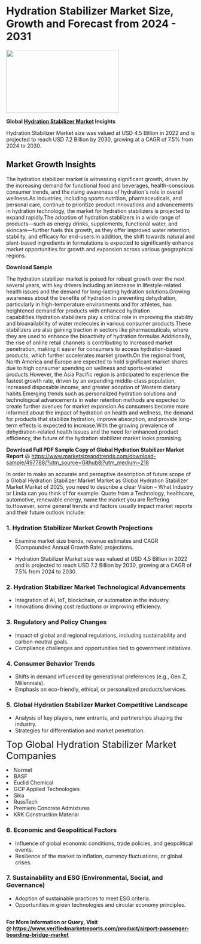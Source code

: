 <H1>Hydration Stabilizer Market Size, Growth and Forecast from 2024 - 2031</H1><img class="aligncenter size-medium wp-image-584254" src="https://thirdeyenews.in/wp-content/uploads/2024/09/Global-Market-Research-300x168.jpeg" alt="" width="300" height="168" /><p><strong>Global&nbsp;<a href="https://www.marketsizeandtrends.com/download-sample/497788/?utm_source=Github8j?utm_medium=218">Hydration Stabilizer Market</a> Insights</strong></p><p>Hydration Stabilizer Market size was valued at USD 4.5 Billion in 2022 and is projected to reach USD 7.2 Billion by 2030, growing at a CAGR of 7.5% from 2024 to 2030.</p><p><h2>Market Growth Insights</h2> <p>The hydration stabilizer market is witnessing significant growth, driven by the increasing demand for functional food and beverages, health-conscious consumer trends, and the rising awareness of hydration's role in overall wellness.As industries, including sports nutrition, pharmaceuticals, and personal care, continue to prioritize product innovations and advancements in hydration technology, the market for hydration stabilizers is projected to expand rapidly.The adoption of hydration stabilizers in a wide range of products—such as energy drinks, supplements, functional water, and skincare—further fuels this growth, as they offer improved water retention, stability, and efficacy for end-users.In addition, the shift towards natural and plant-based ingredients in formulations is expected to significantly enhance market opportunities for growth and expansion across various geographical regions.</p> <p><strong>Download Sample</strong></p> <p>The hydration stabilizer market is poised for robust growth over the next several years, with key drivers including an increase in lifestyle-related health issues and the demand for long-lasting hydration solutions.Growing awareness about the benefits of hydration in preventing dehydration, particularly in high-temperature environments and for athletes, has heightened demand for products with enhanced hydration capabilities.Hydration stabilizers play a critical role in improving the stability and bioavailability of water molecules in various consumer products.These stabilizers are also gaining traction in sectors like pharmaceuticals, where they are used to enhance the bioactivity of hydration formulas.Additionally, the rise of online retail channels is contributing to increased market penetration, making it easier for consumers to access hydration-based products, which further accelerates market growth.On the regional front, North America and Europe are expected to hold significant market shares due to high consumer spending on wellness and sports-related products.However, the Asia Pacific region is anticipated to experience the fastest growth rate, driven by an expanding middle-class population, increased disposable income, and greater adoption of Western dietary habits.Emerging trends such as personalized hydration solutions and technological advancements in water retention methods are expected to create further avenues for market expansion.As consumers become more informed about the impact of hydration on health and wellness, the demand for products that stabilize hydration, improve absorption, and provide long-term effects is expected to increase.With the growing prevalence of dehydration-related health issues and the need for enhanced product efficiency, the future of the hydration stabilizer market looks promising.</p> <p><span class=""><strong>Download Full PDF Sample Copy of Global Hydration Stabilizer Market Report</strong> @ <a href="https://www.marketsizeandtrends.com/download-sample/497788/?utm_source=Github8j?utm_medium=218" target="_blank">https://www.marketsizeandtrends.com/download-sample/497788/?utm_source=Github8j?utm_medium=218</a></span></p><p>In order to make an accurate and perceptive description of future scope of a Global&nbsp;Hydration Stabilizer Market Market as Global&nbsp;Hydration Stabilizer Market Market of 2025, you need to describe a clear Vision &ndash; What Industry or Linda can you think of for example: Quote from a Technology, healthcare, automotive, renewable energy, name the market you are Reffering to.However, some general trends and factors usually impact market reports and their future outlook include:</p><h3>1.&nbsp;<strong>Hydration Stabilizer Market Growth Projections</strong></h3><ul><li>Examine market size trends, revenue estimates and CAGR (Compounded Annual Growth Rate) projections.</li><li><p>Hydration Stabilizer Market size was valued at USD 4.5 Billion in 2022 and is projected to reach USD 7.2 Billion by 2030, growing at a CAGR of 7.5% from 2024 to 2030.</p></li></ul><h3>2.&nbsp;<strong>Hydration Stabilizer Market Technological Advancements</strong></h3><ul><li>Integration of AI, IoT, blockchain, or automation in the industry.</li><li>Innovations driving cost reductions or improving efficiency.</li></ul><h3>3.&nbsp;<strong>Regulatory and Policy Changes</strong></h3><ul><li>Impact of global and regional regulations, including sustainability and carbon-neutral goals.</li><li>Compliance challenges and opportunities tied to government initiatives.</li></ul><h3>4.&nbsp;<strong>Consumer Behavior Trends</strong></h3><ul><li>Shifts in demand influenced by generational preferences (e.g., Gen Z, Millennials).</li><li>Emphasis on eco-friendly, ethical, or personalized products/services.</li></ul><h3>5.&nbsp;<strong>Global Hydration Stabilizer Market Competitive Landscape</strong></h3><ul><li>Analysis of key players, new entrants, and partnerships shaping the industry.</li><li>Strategies for differentiation and market penetration.</li></ul><p data-pm-slice="1 1 []"><span style="color: inherit; font-family: inherit; font-size: 25px;">Top Global Hydration Stabilizer Market Companies</span></p><div class="" data-test-id=""><p><li>Normet</li><li> BASF</li><li> Euclid Chemical</li><li> GCP Applied Technologies</li><li> Sika</li><li> RussTech</li><li> Premiere Concrete Admixtures</li><li> KRK Construction Material</li></p></div><h3>6.&nbsp;<strong>Economic and Geopolitical Factors</strong></h3><ul><li>Influence of global economic conditions, trade policies, and geopolitical events.</li><li>Resilience of the market to inflation, currency fluctuations, or global crises.</li></ul><h3>7.&nbsp;<strong>Sustainability and ESG (Environmental, Social, and Governance)</strong></h3><ul><li>Adoption of sustainable practices to meet ESG criteria.</li><li>Opportunities in green technologies and circular economy principles.</li></ul><h2><strong style="font-size: 14px;">For More Information or Query, Visit @&nbsp;</strong><a style="background-color: #ffffff; font-size: 14px;" href="https://www.marketsizeandtrends.com/report/hydration-stabilizer-market/" target="_blank">https://www.verifiedmarketreports.com/product/airport-passenger-boarding-bridge-market</a></h2>
